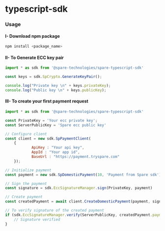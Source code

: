 # typescript-sdk

### Usage

#### I- Download npm package

```bash
npm install <package_name>
```

#### II- To Generate ECC key pair

```javascript
import * as sdk from '@spare-technologies/spare-typescript-sdk'

const keys = sdk.SpCrypto.GenerateKeyPair();

console.log("Private key \n" + keys.privateKey);
console.log("Public key \n" + keys.publicKey);

```

#### III- To create your first payment request

```javascript
import * as sdk from '@spare-technologies/spare-typescript-sdk'

const PrivateKey = 'Your ecc private key';
const ServerPublicKey = 'Spare ecc public key'

// Configure client
const client = new sdk.SpPaymentClient(
    {
            ApiKey : "Your api key",
            AppId : "Your app id",
            BaseUrl : "https://payment.tryspare.com"
    });

// Initialize payment
const payment = new sdk.SpDomesticPayment(10, 'Payment from Spare sdk');

// Sign the payment
const signature = sdk.EccSignatureManager.sign(PrivateKey, payment)

// Create payment
const createdPayment = await client.CreateDomesticPayment(payment, signature)

// To verify signature of the created payment
if (sdk.EccSignatureManager.verify(ServerPublicKey, createdPayment.payment, createdPayment.signature)) {
    // Signature verified
}
```
